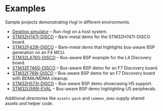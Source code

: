 <!--
examples/README.md - Index of example applications.
-->
# Examples

Sample projects demonstrating rlvgl in different environments.

- [Desktop simulator](./sim/README.md) – Run rlvgl on a host system.
- [STM32H747I-DISCO](./stm32h747i-disco/README.md) – Bare-metal demo for the STM32H747I-DISCO board.
- [STM32F429I-DISCO](./stm32f429i-disco/README.md) – Bare-metal demo that highlights bus-aware BSP generation on an F4 MCU.
- [STM32L476G-DISCO](./stm32l476g-disco/README.md) – Bus-aware BSP example for the L4 Discovery board.
- [STM32F746G-DISCO](./stm32f746g-disco/README.md) – Bus-aware BSP demo for an F7 Discovery board.
- [STM32F769I-DISCO](./stm32f769i-disco/README.md) – Bus-aware BSP demo for an F7 Discovery board with BDMA/MDMA cleanup.
- [STM32H573I-DISCO](./stm32h573i-disco/README.md) – Bus-aware BSP demo showcasing H5 support.
- [STM32U599I-EVAL](./stm32u599i-eval/README.md) – Bus-aware BSP demo highlighting U5 peripherals.

Additional directories like `assets-pack` and `common_demo` supply shared assets and helper code.
